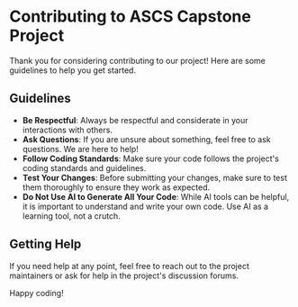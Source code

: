 # Contributing to ASCS Capstone Project

Thank you for considering contributing to our project! Here are some guidelines to help you get started.

## Guidelines

- **Be Respectful**: Always be respectful and considerate in your interactions with others.
- **Ask Questions**: If you are unsure about something, feel free to ask questions. We are here to help!
- **Follow Coding Standards**: Make sure your code follows the project's coding standards and guidelines.
- **Test Your Changes**: Before submitting your changes, make sure to test them thoroughly to ensure they work as expected.
- **Do Not Use AI to Generate All Your Code**: While AI tools can be helpful, it is important to understand and write your own code. Use AI as a learning tool, not a crutch.

## Getting Help

If you need help at any point, feel free to reach out to the project maintainers or ask for help in the project's discussion forums.

Happy coding!
